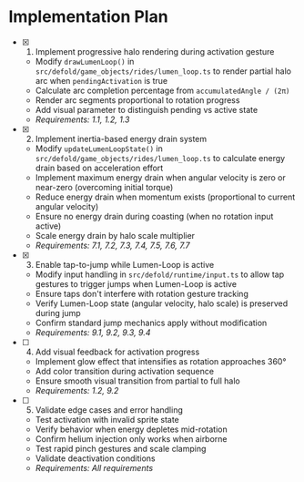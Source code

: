 # Implementation Plan

- [x] 1. Implement progressive halo rendering during activation gesture
  - Modify `drawLumenLoop()` in `src/defold/game_objects/rides/lumen_loop.ts` to render partial halo arc when `pendingActivation` is true
  - Calculate arc completion percentage from `accumulatedAngle / (2π)`
  - Render arc segments proportional to rotation progress
  - Add visual parameter to distinguish pending vs active state
  - _Requirements: 1.1, 1.2, 1.3_

- [x] 2. Implement inertia-based energy drain system
  - Modify `updateLumenLoopState()` in `src/defold/game_objects/rides/lumen_loop.ts` to calculate energy drain based on acceleration effort
  - Implement maximum energy drain when angular velocity is zero or near-zero (overcoming initial torque)
  - Reduce energy drain when momentum exists (proportional to current angular velocity)
  - Ensure no energy drain during coasting (when no rotation input active)
  - Scale energy drain by halo scale multiplier
  - _Requirements: 7.1, 7.2, 7.3, 7.4, 7.5, 7.6, 7.7_

- [x] 3. Enable tap-to-jump while Lumen-Loop is active
  - Modify input handling in `src/defold/runtime/input.ts` to allow tap gestures to trigger jumps when Lumen-Loop is active
  - Ensure taps don't interfere with rotation gesture tracking
  - Verify Lumen-Loop state (angular velocity, halo scale) is preserved during jump
  - Confirm standard jump mechanics apply without modification
  - _Requirements: 9.1, 9.2, 9.3, 9.4_

- [ ] 4. Add visual feedback for activation progress
  - Implement glow effect that intensifies as rotation approaches 360°
  - Add color transition during activation sequence
  - Ensure smooth visual transition from partial to full halo
  - _Requirements: 1.2, 9.2_

- [ ] 5. Validate edge cases and error handling
  - Test activation with invalid sprite state
  - Verify behavior when energy depletes mid-rotation
  - Confirm helium injection only works when airborne
  - Test rapid pinch gestures and scale clamping
  - Validate deactivation conditions
  - _Requirements: All requirements_
